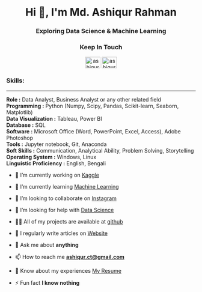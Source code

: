 

<h1 align="center">Hi 👋, I'm Md. Ashiqur Rahman</h1>
<h3 align="center">Exploring Data Science & Machine Learning</h3>



<h3 align="center">Keep In Touch</h3>
<p align="center">
<a href="https://linkedin.com/in/ashiqur0202" target="blank"><img align="center" src="https://raw.githubusercontent.com/rahuldkjain/github-profile-readme-generator/master/src/images/icons/Social/linked-in-alt.svg" alt="ashiqur0202" height="30" width="40" /></a>
<a href="https://kaggle.com/ashiqur0202" target="blank"><img align="center" src="https://raw.githubusercontent.com/rahuldkjain/github-profile-readme-generator/master/src/images/icons/Social/kaggle.svg" alt="ashiqur0202" height="30" width="40" /></a>
</p>

<h3>Skills:</h3>
<hr>
<p>
  <b> Role		:</b> Data Analyst, Business Analyst or any other related field<br>
<b>Programming	 	:</b>  Python (Numpy, Scipy, Pandas, Scikit-learn, Seaborn, Matplotlib)<br>
<b>Data Visualization	:</b>  Tableau, Power BI<br>
<b>Database		:</b>  SQL<br>
<b>Software		:</b>  Microsoft Office (Word, PowerPoint, Excel, Access), Adobe Photoshop<br>
<b>Tools		:</b>  Jupyter notebook, Git, Anaconda<br>
<b>Soft Skills		:</b>  Communication, Analytical Ability, Problem Solving, Storytelling<br>
<b>Operating System 	:</b>  Windows, Linux<br>
<b>Linguistic Proficiency 	:</b>  English, Bengali<br>
</p>




- 🔭 I’m currently working on [Kaggle](#)

- 🌱 I’m currently learning [Machine Learning](#)

- 👯 I’m looking to collaborate on [Instagram](#)

- 🤝 I’m looking for help with [Data Science](#)

- 👨‍💻 All of my projects are available at [github](github)

- 📝 I regularly write articles on [Website](https://www.ashiqnotes.com/)

- 💬 Ask me about **anything**

- 📫 How to reach me **ashiqur.ct@gmail.com**

- 📄 Know about my experiences [My Resume](#)

- ⚡ Fun fact **I know nothing**



